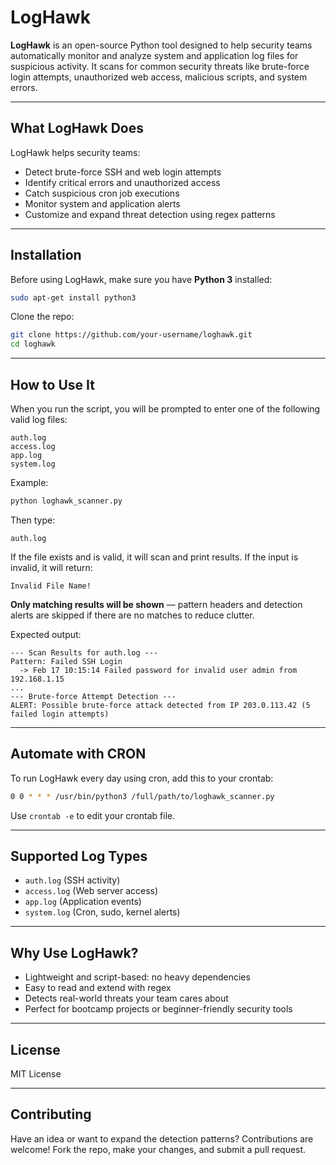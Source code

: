 # LogHawk

**LogHawk** is an open-source Python tool designed to help security teams automatically monitor and analyze system and application log files for suspicious activity. It scans for common security threats like brute-force login attempts, unauthorized web access, malicious scripts, and system errors.

---

##  What LogHawk Does
LogHawk helps security teams:

- Detect brute-force SSH and web login attempts
- Identify critical errors and unauthorized access
- Catch suspicious cron job executions
- Monitor system and application alerts
- Customize and expand threat detection using regex patterns

---

##  Installation
Before using LogHawk, make sure you have **Python 3** installed:

```bash
sudo apt-get install python3
```

Clone the repo:
```bash
git clone https://github.com/your-username/loghawk.git
cd loghawk
```

---

##  How to Use It
When you run the script, you will be prompted to enter one of the following valid log files:

```
auth.log
access.log
app.log
system.log
```

Example:
```bash
python loghawk_scanner.py
```
Then type:
```
auth.log
```

If the file exists and is valid, it will scan and print results.
If the input is invalid, it will return:
```
Invalid File Name!
```

 **Only matching results will be shown** — pattern headers and detection alerts are skipped if there are no matches to reduce clutter.

Expected output:
```
--- Scan Results for auth.log ---
Pattern: Failed SSH Login
  -> Feb 17 10:15:14 Failed password for invalid user admin from 192.168.1.15
...
--- Brute-force Attempt Detection ---
ALERT: Possible brute-force attack detected from IP 203.0.113.42 (5 failed login attempts)
```

---

##  Automate with CRON
To run LogHawk every day using cron, add this to your crontab:

```bash
0 0 * * * /usr/bin/python3 /full/path/to/loghawk_scanner.py
```

Use `crontab -e` to edit your crontab file.

---

##  Supported Log Types
- `auth.log` (SSH activity)
- `access.log` (Web server access)
- `app.log` (Application events)
- `system.log` (Cron, sudo, kernel alerts)

---

##  Why Use LogHawk?
- Lightweight and script-based: no heavy dependencies
- Easy to read and extend with regex
- Detects real-world threats your team cares about
- Perfect for bootcamp projects or beginner-friendly security tools

---

##  License
MIT License

---

##  Contributing
Have an idea or want to expand the detection patterns? Contributions are welcome! Fork the repo, make your changes, and submit a pull request.
